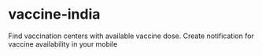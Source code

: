 # vaccine-india
Find vaccination centers with available vaccine dose. Create notification for vaccine availability in your mobile 
